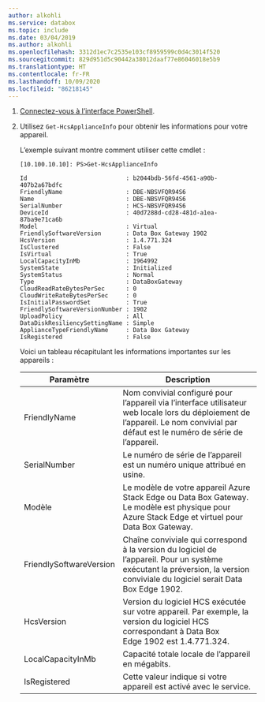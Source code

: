 ```yaml
---
author: alkohli
ms.service: databox
ms.topic: include
ms.date: 03/04/2019
ms.author: alkohli
ms.openlocfilehash: 3312d1ec7c2535e103cf8959599c0d4c3014f520
ms.sourcegitcommit: 829d951d5c90442a38012daaf77e86046018e5b9
ms.translationtype: HT
ms.contentlocale: fr-FR
ms.lasthandoff: 10/09/2020
ms.locfileid: "86218145"
---
```

1. [Connectez-vous à l’interface PowerShell](#connect-to-the-powershell-interface).
2. Utilisez `Get-HcsApplianceInfo` pour obtenir les informations pour votre appareil.

    L’exemple suivant montre comment utiliser cette cmdlet :

    ```
    [10.100.10.10]: PS>Get-HcsApplianceInfo
    
    Id                            : b2044bdb-56fd-4561-a90b-407b2a67bdfc
    FriendlyName                  : DBE-NBSVFQR94S6
    Name                          : DBE-NBSVFQR94S6
    SerialNumber                  : HCS-NBSVFQR94S6
    DeviceId                      : 40d7288d-cd28-481d-a1ea-87ba9e71ca6b
    Model                         : Virtual
    FriendlySoftwareVersion       : Data Box Gateway 1902
    HcsVersion                    : 1.4.771.324
    IsClustered                   : False
    IsVirtual                     : True
    LocalCapacityInMb             : 1964992
    SystemState                   : Initialized
    SystemStatus                  : Normal
    Type                          : DataBoxGateway
    CloudReadRateBytesPerSec      : 0
    CloudWriteRateBytesPerSec     : 0
    IsInitialPasswordSet          : True
    FriendlySoftwareVersionNumber : 1902
    UploadPolicy                  : All
    DataDiskResiliencySettingName : Simple
    ApplianceTypeFriendlyName     : Data Box Gateway
    IsRegistered                  : False
    ```

    Voici un tableau récapitulant les informations importantes sur les appareils :

    | Paramètre | Description |
    |-----------|-------------|
    | FriendlyName                   | Nom convivial configuré pour l’appareil via l’interface utilisateur web locale lors du déploiement de l’appareil. Le nom convivial par défaut est le numéro de série de l’appareil.  |
    | SerialNumber                   | Le numéro de série de l’appareil est un numéro unique attribué en usine.                                                                             |
    | Modèle                          | Le modèle de votre appareil Azure Stack Edge ou Data Box Gateway. Le modèle est physique pour Azure Stack Edge et virtuel pour Data Box Gateway.                   |
    | FriendlySoftwareVersion        | Chaîne conviviale qui correspond à la version du logiciel de l’appareil. Pour un système exécutant la préversion, la version conviviale du logiciel serait Data Box Edge 1902. |
    | HcsVersion                     | Version du logiciel HCS exécutée sur votre appareil. Par exemple, la version du logiciel HCS correspondant à Data Box Edge 1902 est 1.4.771.324.            |
    | LocalCapacityInMb              | Capacité totale locale de l’appareil en mégabits.                                                                                                        |
    | IsRegistered                   | Cette valeur indique si votre appareil est activé avec le service.                                                                                         |


